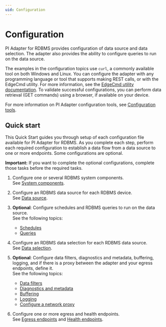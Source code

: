 ```yaml
---
uid: Configuration
---
```


# Configuration

PI Adapter for RDBMS provides configuration of data source and data selection. The adapter also provides the ability to configure queries to run on the data source.

The examples in the configuration topics use `curl`, a commonly available tool on both Windows and Linux. You can configure the adapter with any programming language or tool that supports making REST calls, or with the EdgeCmd utility. For more information, see the [EdgeCmd utility documentation](https://docs.osisoft.com/bundle/edgecmd/page/index.html). To validate successful configurations, you can perform data retrieval (GET commands) using a browser, if available on your device.

For more information on PI Adapter configuration tools, see [Configuration tools](xref:ConfigurationTools).

## Quick start

This Quick Start guides you through setup of each configuration file available for PI Adapter for RDBMS. As you complete each step, perform each required configuration to establish a data flow from a data source to one or more endpoints. Some configurations are optional.

**Important:** If you want to complete the optional configurations, complete those tasks before the required tasks.

1. Configure one or several RDBMS system components.<br>See [System components](xref:SystemComponentsConfiguration#configure-system-components).

2. Configure an RDBMS data source for each RDBMS device.<br>See [Data source](xref:PIAdapterForRDBMSDataSourceConfiguration#configure-rdbms-data-source).

3. **Optional**: Configure schedules and RDBMS queries to run on the data source.<br>See the following topics:

    - [Schedules](xref:SchedulesConfiguration)
    - [Queries](xref:PIAdapterForRDBMSQueriesConfiguration#configure-rdbms-queries)

4. Configure an RDBMS data selection for each RDBMS data source.<br>See [Data selection](xref:PIAdapterForRDBMSDataSelectionConfiguration#configure-rdbms-data-selection).

5. **Optional**: Configure data filters, diagnostics and metadata, buffering, logging, and if there is a proxy between the adapter and your egress endpoints, define it.<br>See the following topics:

    - [Data filters](xref:DataFiltersConfiguration#configure-data-filters)
    - [Diagnostics and metadata](xref:GeneralConfiguration#configure-general)
    - [Buffering](xref:BufferingConfiguration#configure-buffering)
    - [Logging](xref:LoggingConfiguration#configure-logging)
    - [Configure a network proxy](xref:ConfigureANetworkProxy)

6. Configure one or more egress and health endpoints.<br>See [Egress endpoints](xref:EgressEndpointsConfiguration#configure-egress-endpoints) and [Health endpoints](xref:HealthEndpointConfiguration#configure-health-endpoint).
